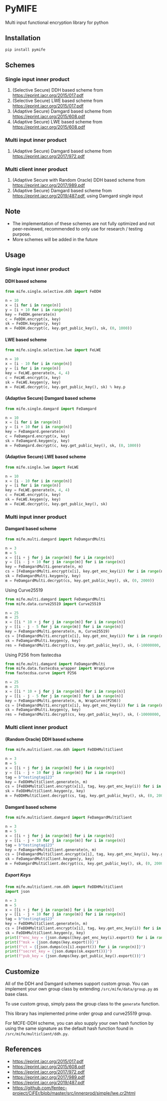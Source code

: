 # PyMIFE

Multi input functional encryption library for python

## Installation

```bash
pip install pymife
```

## Schemes

### Single input inner product
1. (Selective Secure) DDH based scheme from https://eprint.iacr.org/2015/017.pdf
2. (Selective Secure) LWE based scheme from https://eprint.iacr.org/2015/017.pdf
3. (Adaptive Secure) Damgard based scheme from https://eprint.iacr.org/2015/608.pdf
4. (Adaptive Secure) LWE based scheme from https://eprint.iacr.org/2015/608.pdf

### Multi input inner product
1. (Adaptive Secure) Damgard based scheme from https://eprint.iacr.org/2017/972.pdf

### Multi client inner product 
1. (Adaptive Secure with Random Oracle) DDH based scheme from https://eprint.iacr.org/2017/989.pdf
2. (Adaptive Secure) Damgard based scheme from https://eprint.iacr.org/2019/487.pdf, using Damgard single input

## Note
- The implementation of these schemes are not fully optimized and not peer-reviewed, recommended to only use for research / testing purpose.
- More schemes will be added in the future

## Usage

### Single input inner product

#### DDH based scheme

```python
from mife.single.selective.ddh import FeDDH

n = 10
x = [i for i in range(n)]
y = [i + 10 for i in range(n)]
key = FeDDH.generate(n)
c = FeDDH.encrypt(x, key)
sk = FeDDH.keygen(y, key)
m = FeDDH.decrypt(c, key.get_public_key(), sk, (0, 1000))
```

#### LWE based scheme

```python
from mife.single.selective.lwe import FeLWE

n = 10
x = [i - 10 for i in range(n)]
y = [i for i in range(n)]
key = FeLWE.generate(n, 4, 4)
c = FeLWE.encrypt(x, key)
sk = FeLWE.keygen(y, key)
m = FeLWE.decrypt(c, key.get_public_key(), sk) % key.p
```

#### (Adaptive Secure) Damgard based scheme

```python
from mife.single.damgard import FeDamgard

n = 10
x = [i for i in range(n)]
y = [i + 10 for i in range(n)]
key = FeDamgard.generate(n)
c = FeDamgard.encrypt(x, key)
sk = FeDamgard.keygen(y, key)
m = FeDamgard.decrypt(c, key.get_public_key(), sk, (0, 1000))
```

#### (Adaptive Secure) LWE based scheme

```python
from mife.single.lwe import FeLWE

n = 10
x = [i - 10 for i in range(n)]
y = [i for i in range(n)]
key = FeLWE.generate(n, 4, 4)
c = FeLWE.encrypt(x, key)
sk = FeLWE.keygen(y, key)
m = FeLWE.decrypt(c, key.get_public_key(), sk)
```

### Multi input inner product

#### Damgard based scheme

```python
from mife.multi.damgard import FeDamgardMulti

n = 3
m = 5
x = [[i + j for j in range(m)] for i in range(n)]
y = [[i - j + 10 for j in range(m)] for i in range(n)]
key = FeDamgardMulti.generate(n, m)
cs = [FeDamgardMulti.encrypt(x[i], key.get_enc_key(i)) for i in range(n)]
sk = FeDamgardMulti.keygen(y, key)
m = FeDamgardMulti.decrypt(cs, key.get_public_key(), sk, (0, 2000))
```

Using Curve25519

```python
from mife.multi.damgard import FeDamgardMulti
from mife.data.curve25519 import Curve25519

n = 25
m = 25
x = [[i * 10 + j for j in range(m)] for i in range(n)]
y = [[i - j - 5 for j in range(m)] for i in range(n)]
key = FeDamgardMulti.generate(n, m, Curve25519)
cs = [FeDamgardMulti.encrypt(x[i], key.get_enc_key(i)) for i in range(n)]
sk = FeDamgardMulti.keygen(y, key)
res = FeDamgardMulti.decrypt(cs, key.get_public_key(), sk, (-10000000, 10000000))
```

Using P256 from fastecdsa

```python
from mife.multi.damgard import FeDamgardMulti
from mife.data.fastecdsa_wrapper import WrapCurve
from fastecdsa.curve import P256

n = 25
m = 25
x = [[i * 10 + j for j in range(m)] for i in range(n)]
y = [[i - j - 5 for j in range(m)] for i in range(n)]
key = FeDamgardMulti.generate(n, m, WrapCurve(P256))
cs = [FeDamgardMulti.encrypt(x[i], key.get_enc_key(i)) for i in range(n)]
sk = FeDamgardMulti.keygen(y, key)
res = FeDamgardMulti.decrypt(cs, key.get_public_key(), sk, (-10000000, 10000000))
```


### Multi client inner product

#### (Random Oracle) DDH based scheme

```python
from mife.multiclient.rom.ddh import FeDDHMultiClient

n = 3
m = 5
x = [[i + j for j in range(m)] for i in range(n)]
y = [[i - j + 10 for j in range(m)] for i in range(n)]
tag = b"testingtag123"
key = FeDDHMultiClient.generate(n, m)
cs = [FeDDHMultiClient.encrypt(x[i], tag, key.get_enc_key(i)) for i in range(n)]
sk = FeDDHMultiClient.keygen(y, key)
m = FeDDHMultiClient.decrypt(cs, tag, key.get_public_key(), sk, (0, 2000))
```

#### Damgard based scheme

```python
from mife.multiclient.damgard import FeDamgardMultiClient

n = 3
m = 5
x = [[i + j for j in range(m)] for i in range(n)]
y = [[i - j + 10 for j in range(m)] for i in range(n)]
tag = b"testingtag123"
key = FeDamgardMultiClient.generate(n, m)
cs = [FeDamgardMultiClient.encrypt(x[i], tag, key.get_enc_key(i), key.get_public_key()) for i in range(n)]
sk = FeDamgardMultiClient.keygen(y, key)
m = FeDamgardMultiClient.decrypt(cs, key.get_public_key(), sk, (0, 2000))
```

##### Export Keys

```python
from mife.multiclient.rom.ddh import FeDDHMultiClient
import json

n = 3
m = 5
x = [[i + j for j in range(m)] for i in range(n)]
y = [[i - j + 10 for j in range(m)] for i in range(n)]
tag = b"testingtag123"
key = FeDDHMultiClient.generate(n, m)
cs = [FeDDHMultiClient.encrypt(x[i], tag, key.get_enc_key(i)) for i in range(n)]
sk = FeDDHMultiClient.keygen(y, key)
print(f"enc_key = {json.dumps([key.get_enc_key(i).export() for i in range(n)])}")
print(f"msk = {json.dumps(key.export())}")
print(f"ct = {[json.dumps(cs[i].export()) for i in range(n)]}")
print(f"secret_key = {json.dumps(sk.export())}")
print(f"pub_key = {json.dumps(key.get_public_key().export())}")
```


## Customize

All of the DDH and Damgard schemes support custom group. You can implement your own group class by extending `/src/mife/data/group.py` as base class.

To use custom group, simply pass the group class to the `generate` function.

This library has implemented prime order group and curve25519 group.

For MCFE-DDH scheme, you can also supply your own hash function by using the same signature as the default hash function found in `/src/mife/multiclient/ddh.py`.

## References

- https://eprint.iacr.org/2015/017.pdf
- https://eprint.iacr.org/2015/608.pdf
- https://eprint.iacr.org/2017/972.pdf
- https://eprint.iacr.org/2017/989.pdf
- https://eprint.iacr.org/2019/487.pdf
- https://github.com/fentec-project/CiFEr/blob/master/src/innerprod/simple/lwe.cr2html
